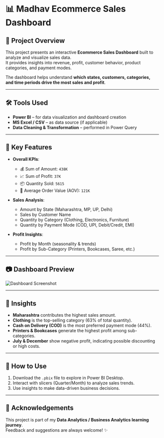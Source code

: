 # 📊 Madhav Ecommerce Sales Dashboard

## 📌 Project Overview
This project presents an interactive **Ecommerce Sales Dashboard** built to analyze and visualize sales data.  
It provides insights into revenue, profit, customer behavior, product categories, and payment modes.  

The dashboard helps understand **which states, customers, categories, and time periods drive the most sales and profit**.  

---

## 🛠️ Tools Used
- **Power BI** – for data visualization and dashboard creation  
- **MS Excel / CSV** – as data source (if applicable)  
- **Data Cleaning & Transformation** – performed in Power Query  

---

## 🔑 Key Features
- **Overall KPIs**:  
  - 💰 Sum of Amount: `438K`  
  - 📈 Sum of Profit: `37K`  
  - 📦 Quantity Sold: `5615`  
  - 🛒 Average Order Value (AOV): `121K`  

- **Sales Analysis**:  
  - Amount by State (Maharashtra, MP, UP, Delhi)  
  - Sales by Customer Name  
  - Quantity by Category (Clothing, Electronics, Furniture)  
  - Quantity by Payment Mode (COD, UPI, Debit/Credit, EMI)  

- **Profit Insights**:  
  - Profit by Month (seasonality & trends)  
  - Profit by Sub-Category (Printers, Bookcases, Saree, etc.)  

---

## 📷 Dashboard Preview
![Dashboard Screenshot]([Madhav_Ecommerce_Store_Dashboard.png](https://github.com/Sarthak2000-09/Madhav-Ecommerce-Store-dashboard/blob/main/Madhav_Ecommerce_Store_Dashboard.png))

---

## 📢 Insights
- **Maharashtra** contributes the highest sales amount.  
- **Clothing** is the top-selling category (63% of total quantity).  
- **Cash on Delivery (COD)** is the most preferred payment mode (44%).  
- **Printers & Bookcases** generate the highest profit among sub-categories.  
- **July & December** show negative profit, indicating possible discounting or high costs.  

---

## 🚀 How to Use
1. Download the `.pbix` file to explore in Power BI Desktop.  
2. Interact with slicers (Quarter/Month) to analyze sales trends.  
3. Use insights to make data-driven business decisions.  

---

## 🙌 Acknowledgements
This project is part of my **Data Analytics / Business Analytics learning journey**.  
Feedback and suggestions are always welcome! ✨


